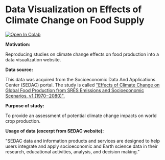 # Data Visualization on Effects of Climate Change on Food Supply

[![Open In Colab](https://colab.research.google.com/assets/colab-badge.svg)](https://colab.research.google.com/github/k3nnywilliam/climate-change-food-supply/blob/main/world-food-supply.ipynb)


<b>Motivation:</b>

Reproducing studies on climate change effects on food production into a data visualization website.

<b>Data source:</b>

This data was acquired from the Socioeconomic Data And Applications Center (SEDAC) portal. The study is called <a href="https://sedac.ciesin.columbia.edu/data/set/crop-climate-effects-climate-global-food-production"> "Effects of Climate Change on Global Food Production from SRES Emissions and Socioeconomic Scenarios, v1 (1970 – 2080)".</a>

<b>Purpose of study:</b>

To provide an assessment of potential climate change impacts on world crop production.

<b>Usage of data (excerpt from SEDAC website):</b>

"SEDAC data and information products and services are designed to help users integrate and apply socioeconomic and Earth science data in their research, educational activities, analysis, and decision making."
